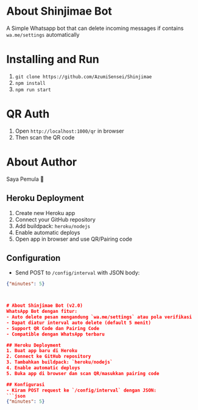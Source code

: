 # About Shinjimae Bot
A Simple Whatsapp bot that can delete incoming messages if contains ```wa.me/settings``` automatically

# Installing and Run
1. ```git clone https://github.com/AzumiSensei/Shinjimae```
2. ```npm install```
3. ```npm run start```

# QR Auth
1. Open ```http://localhost:1000/qr``` in browser
2. Then scan the QR code

# About Author
Saya Pemula 🙏

## Heroku Deployment
1. Create new Heroku app
2. Connect your GitHub repository
3. Add buildpack: `heroku/nodejs`
4. Enable automatic deploys
5. Open app in browser and use QR/Pairing code

## Configuration
- Send POST to `/config/interval` with JSON body:
```json
{"minutes": 5}



# About Shinjimae Bot (v2.0)
WhatsApp Bot dengan fitur:
- Auto delete pesan mengandung `wa.me/settings` atau pola verifikasi
- Dapat diatur interval auto delete (default 5 menit)
- Support QR Code dan Pairing Code
- Compatible dengan WhatsApp terbaru

## Heroku Deployment
1. Buat app baru di Heroku
2. Connect ke GitHub repository
3. Tambahkan buildpack: `heroku/nodejs`
4. Enable automatic deploys
5. Buka app di browser dan scan QR/masukkan pairing code

## Konfigurasi
- Kiram POST request ke `/config/interval` dengan JSON:
```json
{"minutes": 5}
